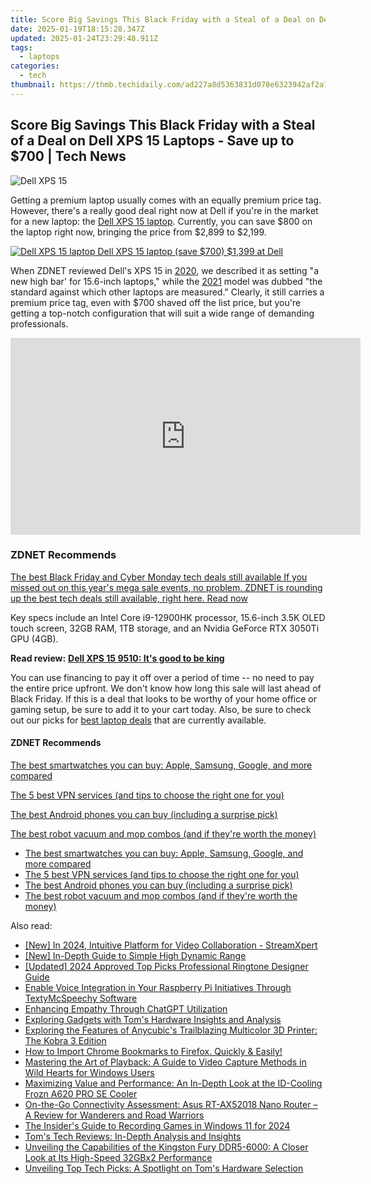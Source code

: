 ```yaml
---
title: Score Big Savings This Black Friday with a Steal of a Deal on Dell XPS 15 Laptops - Save up to $700 | Tech News
date: 2025-01-19T18:15:28.347Z
updated: 2025-01-24T23:29:48.911Z
tags:
  - laptops
categories:
  - tech
thumbnail: https://thmb.techidaily.com/ad227a8d5363831d078e6323942af2a72809395f7bf85c351306cae77a65bd05.jpg
---
```


## Score Big Savings This Black Friday with a Steal of a Deal on Dell XPS 15 Laptops - Save up to $700 | Tech News

![Dell XPS 15](https://www.zdnet.com/a/img/resize/d2998699facad3555f0edb6f1e3025671ba838fb/2022/11/04/c661e0ca-2402-40f7-a56d-c6e2f14c96df/dell-xps-15.jpg?auto=webp&width=1280)

Getting a premium laptop usually comes with an equally premium price tag. However, there's a really good deal right now at Dell if you're in the market for a new laptop: the [Dell XPS 15 laptop](https://shop-links.co/link/?exclusive=1&publisher_slug=itechdaily19598&url=https%3A%2F%2Fwww.anrdoezrs.net%2Flinks%2F9041660%2Ftype%2Fdlg%2Fsid%2Fzd-%255F%255FCOM%255FCLICK%255FID%255F%255F-dtp%2Fhttps%3A%2F%2Fdeals.dell.com%2Fen-us%2Fproductdetail%2Ffl56). Currently, you can save $800 on the laptop right now, bringing the price from $2,899 to $2,199\. 

[![Dell XPS 15 laptop](https://www.zdnet.com/a/img/resize/cd1b8b6410f80f655c5600f73d0c9a9163e0dce4/2022/11/11/60dfb2f5-d2a9-4afe-af99-429365b2e4e5/4.jpg?auto=webp&fit=crop&height=172.5&width=294) Dell XPS 15 laptop (save $700) $1,399 at Dell](https://www.anrdoezrs.net/links/9041660/type/dlg/sid/zd-%5F%5FCOM%5FCLICK%5FID%5F%5F-dtp/https://deals.dell.com/en-us/productdetail/fbzp?)

When ZDNET reviewed Dell's XPS 15 in [2020](https://www.zdnet.com/product/dell-xps-15-9500/), we described it as setting "a new high bar' for 15.6-inch laptops," while the [2021](https://www.zdnet.com/article/dell-xps-15-9510-its-good-to-be-king/) model was dubbed "the standard against which other laptops are measured." Clearly, it still carries a premium price tag, even with $700 shaved off the list price, but you're getting a top-notch configuration that will suit a wide range of demanding professionals.

<!-- affiliate ads begin -->
<iframe width="560" height="315" src="https://www.youtube.com/embed/xtylXDY9YfA?si=VonzSiDFGCpJm2uC" title="YouTube video player" frameborder="0" allow="accelerometer; autoplay; clipboard-write; encrypted-media; gyroscope; picture-in-picture; web-share" referrerpolicy="strict-origin-when-cross-origin" allowfullscreen></iframe>
<!-- affiliate ads end -->

### **ZDNET** Recommends

[The best Black Friday and Cyber Monday tech deals still available If you missed out on this year's mega sale events, no problem. ZDNET is rounding up the best tech deals still available, right here.  Read now](https://www.zdnet.com/collection/cyber-monday/)

Key specs include an Intel Core i9-12900HK processor, 15.6-inch 3.5K OLED touch screen, 32GB RAM, 1TB storage, and an Nvidia GeForce RTX 3050Ti GPU (4GB).

**Read review:** [**Dell XPS 15 9510: It's good to be king**](https://www.zdnet.com/article/dell-xps-15-9510-its-good-to-be-king/)

You can use financing to pay it off over a period of time -- no need to pay the entire price upfront. We don't know how long this sale will last ahead of Black Friday. If this is a deal that looks to be worthy of your home office or gaming setup, be sure to add it to your cart today. Also, be sure to check out our picks for [best laptop deals](https://www.zdnet.com/article/best-holiday-laptop-deals-2022/) that are currently available.

#### **ZDNET** Recommends

[The best smartwatches you can buy: Apple, Samsung, Google, and more compared](https://www.zdnet.com/article/best-smartwatch/ "The best smartwatches you can buy: Apple, Samsung, Google, and more compared")

[The 5 best VPN services (and tips to choose the right one for you)](https://www.zdnet.com/article/best-vpn/ "The 5 best VPN services (and tips to choose the right one for you)")

[The best Android phones you can buy (including a surprise pick)](https://www.zdnet.com/article/best-android-phone/ "The best Android phones you can buy (including a surprise pick)")

[The best robot vacuum and mop combos (and if they're worth the money)](https://www.zdnet.com/article/best-robot-vacuum-mop/ "The best robot vacuum and mop combos (and if they're worth the money)")

* [The best smartwatches you can buy: Apple, Samsung, Google, and more compared](https://www.zdnet.com/article/best-smartwatch/ "The best smartwatches you can buy: Apple, Samsung, Google, and more compared")
* [The 5 best VPN services (and tips to choose the right one for you)](https://www.zdnet.com/article/best-vpn/ "The 5 best VPN services (and tips to choose the right one for you)")
* [The best Android phones you can buy (including a surprise pick)](https://www.zdnet.com/article/best-android-phone/ "The best Android phones you can buy (including a surprise pick)")
* [The best robot vacuum and mop combos (and if they're worth the money)](https://www.zdnet.com/article/best-robot-vacuum-mop/ "The best robot vacuum and mop combos (and if they're worth the money)")

<ins class="adsbygoogle"
     style="display:block"
     data-ad-format="autorelaxed"
     data-ad-client="ca-pub-7571918770474297"
     data-ad-slot="1223367746"></ins>

<ins class="adsbygoogle"
     style="display:block"
     data-ad-client="ca-pub-7571918770474297"
     data-ad-slot="8358498916"
     data-ad-format="auto"
     data-full-width-responsive="true"></ins>

<span class="atpl-alsoreadstyle">Also read:</span>
<div><ul>
<li><a href="https://screen-mirroring-recording.techidaily.com/new-in-2024-intuitive-platform-for-video-collaboration-streamxpert/"><u>[New] In 2024, Intuitive Platform for Video Collaboration - StreamXpert</u></a></li>
<li><a href="https://article-knowledge.techidaily.com/new-in-depth-guide-to-simple-high-dynamic-range/"><u>[New] In-Depth Guide to Simple High Dynamic Range</u></a></li>
<li><a href="https://fox-access.techidaily.com/updated-2024-approved-top-picks-professional-ringtone-designer-guide/"><u>[Updated] 2024 Approved Top Picks Professional Ringtone Designer Guide</u></a></li>
<li><a href="https://hardware-help.techidaily.com/enable-voice-integration-in-your-raspberry-pi-initiatives-through-textymcspeechy-software/"><u>Enable Voice Integration in Your Raspberry Pi Initiatives Through TextyMcSpeechy Software</u></a></li>
<li><a href="https://tech-savvy.techidaily.com/enhancing-empathy-through-chatgpt-utilization/"><u>Enhancing Empathy Through ChatGPT Utilization</u></a></li>
<li><a href="https://hardware-reviews.techidaily.com/exploring-gadgets-with-toms-hardware-insights-and-analysis/"><u>Exploring Gadgets with Tom's Hardware Insights and Analysis</u></a></li>
<li><a href="https://hardware-reviews.techidaily.com/exploring-the-features-of-anycubics-trailblazing-multicolor-3d-printer-the-kobra-3-edition/"><u>Exploring the Features of Anycubic's Trailblazing Multicolor 3D Printer: The Kobra 3 Edition</u></a></li>
<li><a href="https://tech-savvy.techidaily.com/1723808218067-how-to-import-chrome-bookmarks-to-firefox-quickly-and-easily/"><u>How to Import Chrome Bookmarks to Firefox. Quickly & Easily!</u></a></li>
<li><a href="https://win-dash.techidaily.com/mastering-the-art-of-playback-a-guide-to-video-capture-methods-in-wild-hearts-for-windows-users/"><u>Mastering the Art of Playback: A Guide to Video Capture Methods in Wild Hearts for Windows Users</u></a></li>
<li><a href="https://hardware-reviews.techidaily.com/maximizing-value-and-performance-an-in-depth-look-at-the-id-cooling-frozn-a620-pro-se-cooler/"><u>Maximizing Value and Performance: An In-Depth Look at the ID-Cooling Frozn A620 PRO SE Cooler</u></a></li>
<li><a href="https://hardware-reviews.techidaily.com/on-the-go-connectivity-assessment-asus-rt-ax52018-nano-router-a-review-for-wanderers-and-road-warriors/"><u>On-the-Go Connectivity Assessment: Asus RT-AX52018 Nano Router – A Review for Wanderers and Road Warriors</u></a></li>
<li><a href="https://screen-mirroring-recording.techidaily.com/the-insiders-guide-to-recording-games-in-windows-11-for-2024/"><u>The Insider's Guide to Recording Games in Windows 11 for 2024</u></a></li>
<li><a href="https://hardware-reviews.techidaily.com/toms-tech-reviews-in-depth-analysis-and-insights/"><u>Tom's Tech Reviews: In-Depth Analysis and Insights</u></a></li>
<li><a href="https://hardware-reviews.techidaily.com/unveiling-the-capabilities-of-the-kingston-fury-ddr5-6000-a-closer-look-at-its-high-speed-32gbx2-performance/"><u>Unveiling the Capabilities of the Kingston Fury DDR5-6000: A Closer Look at Its High-Speed 32GBx2 Performance</u></a></li>
<li><a href="https://hardware-reviews.techidaily.com/unveiling-top-tech-picks-a-spotlight-on-toms-hardware-selection/"><u>Unveiling Top Tech Picks: A Spotlight on Tom's Hardware Selection</u></a></li>
</ul></div>

